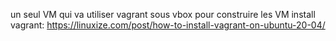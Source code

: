 
un seul VM qui va utiliser vagrant sous vbox pour construire les VM
install vagrant:
https://linuxize.com/post/how-to-install-vagrant-on-ubuntu-20-04/
